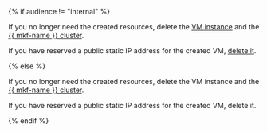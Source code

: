 {% if audience != "internal" %}

If you no longer need the created resources, delete the [VM instance](../../compute/operations/vm-control/vm-delete.md) and the [{{ mkf-name }} cluster](../../managed-kafka/operations/cluster-delete.md).

If you have reserved a public static IP address for the created VM, [delete it](../../vpc/operations/address-delete.md).

{% else %}

If you no longer need the created resources, delete the VM instance and the [{{ mkf-name }} cluster](../../managed-kafka/operations/cluster-delete.md).

If you have reserved a public static IP address for the created VM, delete it.

{% endif %}
